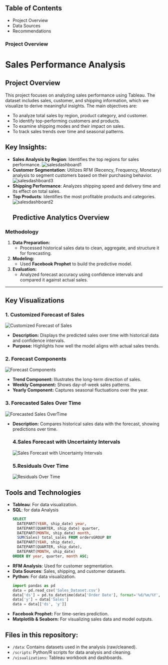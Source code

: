 ## Table of Contents
- Project Overview
- Data Sources
- Recommendations
### Project Overview
# Sales Performance Analysis

## Project Overview
This project focuses on analyzing sales performance using Tableau. The dataset includes sales, customer, and shipping information, which we visualize to derive meaningful insights. The main objectives are:
- To analyze total sales by region, product category, and customer.
- To identify top-performing customers and products.
- To examine shipping modes and their impact on sales.
- To track sales trends over time and seasonal patterns.

## Key Insights:
- **Sales Analysis by Region**: Identifies the top regions for sales performance.
![salesdashboard1](https://github.com/user-attachments/assets/af2ccdc5-6f58-4217-8d1e-192a255bc3c8)
- **Customer Segmentation**: Utilizes RFM (Recency, Frequency, Monetary) analysis to segment customers based on their purchasing behavior.
  ![salesdashboard3](https://github.com/user-attachments/assets/d9fd682d-7587-47f3-b965-ba3a08295e85)
- **Shipping Performance**: Analyzes shipping speed and delivery time and its effect on total sales.
- **Top Products**: Identifies the most profitable products and categories.
  ![salesdashboard2](https://github.com/user-attachments/assets/3e144c90-e796-460d-bb78-bba516663bbd)
  ## Predictive Analytics Overview

### Methodology
1. **Data Preparation:** 
   - Processed historical sales data to clean, aggregate, and structure it for forecasting.
2. **Modeling:**
   - Used **Facebook Prophet** to build the predictive model.
3. **Evaluation:**
   - Analyzed forecast accuracy using confidence intervals and compared it against actual sales.

---

## Key Visualizations

### 1. Customized Forecast of Sales
![Customized Forecast of Sales](https://github.com/user-attachments/assets/5474be3f-175e-4e71-a128-9b444be00902)

- **Description:** Displays the predicted sales over time with historical data and confidence intervals.
- **Purpose:** Highlights how well the model aligns with actual sales trends.

### 2. Forecast Components
![Forecast Components](https://github.com/user-attachments/assets/ced4850e-0f00-46d8-b415-a7dd2d61a43d)
- **Trend Component:** Illustrates the long-term direction of sales.
- **Weekly Component:** Shows day-of-week sales patterns.
- **Yearly Component:** Captures seasonal fluctuations over the year.

### 3. Forecasted Sales Over Time
![Forecasted Sales OverTime](https://github.com/user-attachments/assets/1dbcd843-6438-4e5e-9ff0-a6a91192af64)
- **Description:** Compares historical sales data with the forecast, showing predictions over time.
  ### 4.Sales Forecast with Uncertainty Intervals
  ![Sales Forecast with Uncertainty Intervals](https://github.com/user-attachments/assets/9a95841a-08d9-4a82-9200-e6f42b4e47e5)
  ### 5.Residuals Over Time
  ![Residuals Over Time](https://github.com/user-attachments/assets/ec1571da-997e-4096-91b0-0dedbd34855e)


## Tools and Technologies
- **Tableau**: For data visualization.
- **SQL**: for data Analysis
  ```sql
  SELECT 
    DATEPART(YEAR, ship_date) year,
    DATEPART(QUARTER, ship_date) quarter,
	DATEPART(MONTH, ship_date) month,
	SUM(Sales) total_sales FROM ordersGROUP BY  
	DATEPART(YEAR, ship_date),
    DATEPART(QUARTER, ship_date),
	DATEPART(MONTH, ship_date)
  ORDER BY year, quarter, month ASC;
- **RFM Analysis**: Used for customer segmentation.
- **Data Sources**: Sales, shipping, and customer datasets.
- **Python:** For data visualization.
  ``` python
  import pandas as pd
  data = pd.read_csv('Sales_Dataset.csv')
  data['ds'] = pd.to_datetime(data['Order Date'], format='%d/%m/%Y', dayfirst=True)
  data['y'] = data['Sales']
  data = data[['ds', 'y']]

- **Facebook Prophet:** For time-series prediction.
- **Matplotlib & Seaborn:** For visualizing sales data and model outputs.

## Files in this repository:
- `/data`: Contains datasets used in the analysis (raw/cleaned).
- `/scripts`: Python/R scripts for data analysis and cleaning.
- `/visualizations`: Tableau workbook and dashboards.


